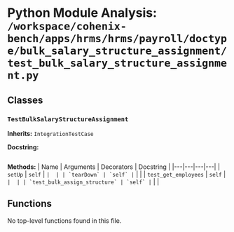 # Python Module Analysis: `/workspace/cohenix-bench/apps/hrms/hrms/payroll/doctype/bulk_salary_structure_assignment/test_bulk_salary_structure_assignment.py`

## Classes

### `TestBulkSalaryStructureAssignment`
**Inherits:** `IntegrationTestCase`


**Docstring:**
```

```

**Methods:**
| Name | Arguments | Decorators | Docstring |
|---|---|---|---|
| `setUp` | `self` | `` |  |
| `tearDown` | `self` | `` |  |
| `test_get_employees` | `self` | `` |  |
| `test_bulk_assign_structure` | `self` | `` |  |





## Functions

No top-level functions found in this file.
